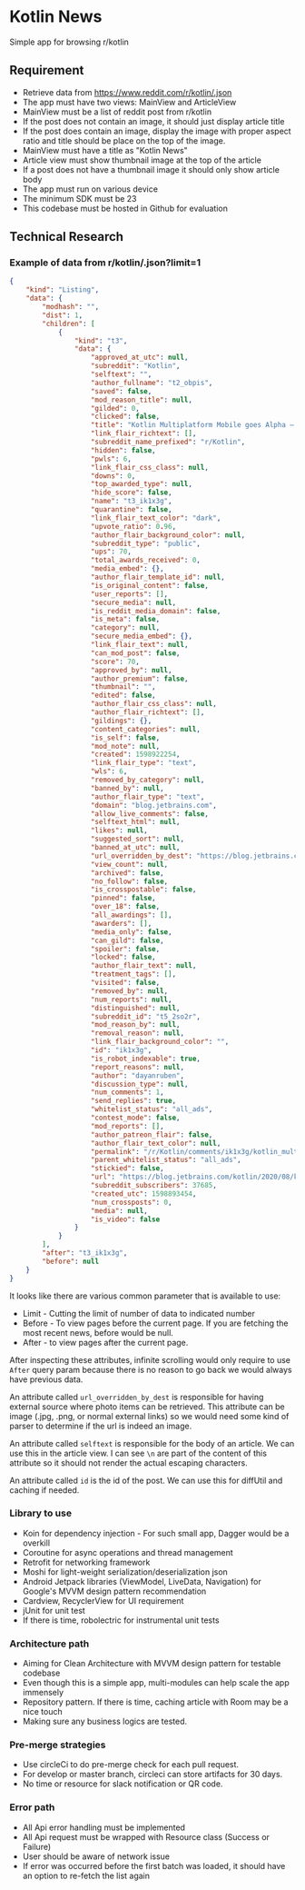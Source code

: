 # Kotlin News
Simple app for browsing r/kotlin

## Requirement
* Retrieve data from https://www.reddit.com/r/kotlin/.json
* The app must have two views: MainView and ArticleView
* MainView must be a list of reddit post from r/kotlin
* If the post does not contain an image, it should just display article title
* If the post does contain an image, display the image with proper aspect ratio and title should be
place on the top of the image.
* MainView must have a title as "Kotlin News"
* Article view must show thumbnail image at the top of the article
* If a post does not have a thumbnail image it should only show article body
* The app must run on various device
* The minimum SDK must be 23
* This codebase must be hosted in Github for evaluation

## Technical Research
### Example of data from r/kotlin/.json?limit=1
```json
{
    "kind": "Listing",
    "data": {
        "modhash": "",
        "dist": 1,
        "children": [
            {
                "kind": "t3",
                "data": {
                    "approved_at_utc": null,
                    "subreddit": "Kotlin",
                    "selftext": "",
                    "author_fullname": "t2_obpis",
                    "saved": false,
                    "mod_reason_title": null,
                    "gilded": 0,
                    "clicked": false,
                    "title": "Kotlin Multiplatform Mobile goes Alpha – Kotlin Blog",
                    "link_flair_richtext": [],
                    "subreddit_name_prefixed": "r/Kotlin",
                    "hidden": false,
                    "pwls": 6,
                    "link_flair_css_class": null,
                    "downs": 0,
                    "top_awarded_type": null,
                    "hide_score": false,
                    "name": "t3_ik1x3g",
                    "quarantine": false,
                    "link_flair_text_color": "dark",
                    "upvote_ratio": 0.96,
                    "author_flair_background_color": null,
                    "subreddit_type": "public",
                    "ups": 70,
                    "total_awards_received": 0,
                    "media_embed": {},
                    "author_flair_template_id": null,
                    "is_original_content": false,
                    "user_reports": [],
                    "secure_media": null,
                    "is_reddit_media_domain": false,
                    "is_meta": false,
                    "category": null,
                    "secure_media_embed": {},
                    "link_flair_text": null,
                    "can_mod_post": false,
                    "score": 70,
                    "approved_by": null,
                    "author_premium": false,
                    "thumbnail": "",
                    "edited": false,
                    "author_flair_css_class": null,
                    "author_flair_richtext": [],
                    "gildings": {},
                    "content_categories": null,
                    "is_self": false,
                    "mod_note": null,
                    "created": 1598922254,
                    "link_flair_type": "text",
                    "wls": 6,
                    "removed_by_category": null,
                    "banned_by": null,
                    "author_flair_type": "text",
                    "domain": "blog.jetbrains.com",
                    "allow_live_comments": false,
                    "selftext_html": null,
                    "likes": null,
                    "suggested_sort": null,
                    "banned_at_utc": null,
                    "url_overridden_by_dest": "https://blog.jetbrains.com/kotlin/2020/08/kotlin-multiplatform-mobile-goes-alpha/",
                    "view_count": null,
                    "archived": false,
                    "no_follow": false,
                    "is_crosspostable": false,
                    "pinned": false,
                    "over_18": false,
                    "all_awardings": [],
                    "awarders": [],
                    "media_only": false,
                    "can_gild": false,
                    "spoiler": false,
                    "locked": false,
                    "author_flair_text": null,
                    "treatment_tags": [],
                    "visited": false,
                    "removed_by": null,
                    "num_reports": null,
                    "distinguished": null,
                    "subreddit_id": "t5_2so2r",
                    "mod_reason_by": null,
                    "removal_reason": null,
                    "link_flair_background_color": "",
                    "id": "ik1x3g",
                    "is_robot_indexable": true,
                    "report_reasons": null,
                    "author": "dayanruben",
                    "discussion_type": null,
                    "num_comments": 1,
                    "send_replies": true,
                    "whitelist_status": "all_ads",
                    "contest_mode": false,
                    "mod_reports": [],
                    "author_patreon_flair": false,
                    "author_flair_text_color": null,
                    "permalink": "/r/Kotlin/comments/ik1x3g/kotlin_multiplatform_mobile_goes_alpha_kotlin_blog/",
                    "parent_whitelist_status": "all_ads",
                    "stickied": false,
                    "url": "https://blog.jetbrains.com/kotlin/2020/08/kotlin-multiplatform-mobile-goes-alpha/",
                    "subreddit_subscribers": 37685,
                    "created_utc": 1598893454,
                    "num_crossposts": 0,
                    "media": null,
                    "is_video": false
                }
            }
        ],
        "after": "t3_ik1x3g",
        "before": null
    }
}
```
It looks like there are various common parameter that is available to use:
* Limit - Cutting the limit of number of data to indicated number
* Before - To view pages before the current page. If you are fetching the most recent news, before would be null.
* After - to view pages after the current page.

After inspecting these attributes, infinite scrolling would only require to use `After` query param because there
is no reason to go back we would always have previous data.

An attribute called `url_overridden_by_dest` is responsible for having external source where photo items can be retrieved.
This attribute can be image (.jpg, .png, or normal external links) so we would need some kind of parser to determine
if the url is indeed an image.

An attribute called `selftext` is responsible for the body of an article. We can use this in the article view. I can see `\n`
are part of the content of this attribute so it should not render the actual escaping characters.

An attribute called `id` is the id of the post. We can use this for diffUtil and caching if needed.

### Library to use
* Koin for dependency injection - For such small app, Dagger would be a overkill
* Coroutine for async operations and thread management
* Retrofit for networking framework
* Moshi for light-weight serialization/deserialization json
* Android Jetpack libraries (ViewModel, LiveData, Navigation) for Google's MVVM design pattern recommendation
* Cardview, RecyclerView for UI requirement
* jUnit for unit test
* If there is time, robolectric for instrumental unit tests

### Architecture path
* Aiming for Clean Architecture with MVVM design pattern for testable codebase
* Even though this is a simple app, multi-modules can help scale the app immensely
* Repository pattern. If there is time, caching article with Room may be a nice touch
* Making sure any business logics are tested.

### Pre-merge strategies
* Use circleCi to do pre-merge check for each pull request.
* For develop or master branch, circleci can store artifacts for 30 days.
* No time or resource for slack notification or QR code.

### Error path
* All Api error handling must be implemented
* All Api request must be wrapped with Resource class (Success or Failure)
* User should be aware of network issue
* If error was occurred before the first batch was loaded, it should have an option to re-fetch the list again
